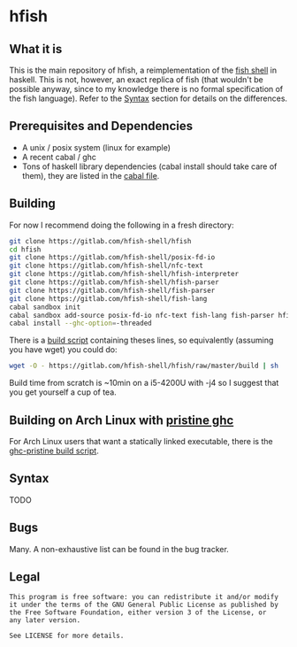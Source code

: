 # hfish

## What it is

This is the main repository of hfish, a reimplementation of the [fish shell][fish-shell] in haskell.
This is not, however, an exact replica of fish (that wouldn't be possible anyway, since to my knowledge there is no formal specification of the fish language).
Refer to the [Syntax](#syntax) section for details on the differences.

## Prerequisites and Dependencies
  * A unix / posix system (linux for example)
  * A recent cabal / ghc
  * Tons of haskell library dependencies (cabal install should take care of them), they are listed in the [cabal file][hfish-cabal-file].


## Building

For now I recommend doing the following in a fresh directory:

```sh
git clone https://gitlab.com/hfish-shell/hfish
cd hfish
git clone https://gitlab.com/hfish-shell/posix-fd-io
git clone https://gitlab.com/hfish-shell/nfc-text
git clone https://gitlab.com/hfish-shell/hfish-interpreter
git clone https://gitlab.com/hfish-shell/hfish-parser
git clone https://gitlab.com/hfish-shell/fish-parser
git clone https://gitlab.com/hfish-shell/fish-lang
cabal sandbox init
cabal sandbox add-source posix-fd-io nfc-text fish-lang fish-parser hfish-parser hfish-interpreter
cabal install --ghc-option=-threaded
```

There is a [build script][hfish-build-script] containing theses lines, so equivalently (assuming you have wget) you could do:
```sh
wget -O - https://gitlab.com/hfish-shell/hfish/raw/master/build | sh
```

Build time from scratch is ~10min on a i5-4200U with -j4 so I suggest that you get yourself a cup of tea.

## Building on Arch Linux with [pristine ghc][ghc-pristine]

For Arch Linux users that want a statically linked executable, there is the [ghc-pristine build script][hfish-build-static-script].

## Syntax

TODO

## Bugs

Many. A non-exhaustive list can be found in the bug tracker.

## Legal
    This program is free software: you can redistribute it and/or modify
    it under the terms of the GNU General Public License as published by
    the Free Software Foundation, either version 3 of the License, or
    any later version.
    
    See LICENSE for more details.


[hfish-cabal-file]: https://gitlab.com/hfish-shell/hfish/blob/master/hfish.cabal

[hfish-build-script]: https://gitlab.com/hfish-shell/hfish/blob/master/build

[hfish-build-static-script]: https://gitlab.com/hfish-shell/hfish/blob/master/build-static

[fish-shell]: https://github.com/fish-shell/fish-shell/

[ghc-pristine]: https://aur.archlinux.org/packages/ghc-pristine/


